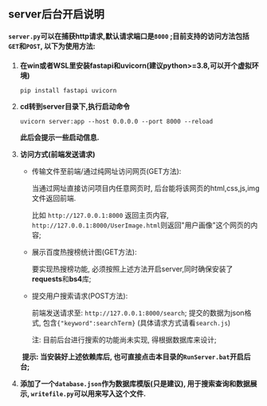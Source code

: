 ## server后台开启说明

#### `server.py`可以在捕获http请求,默认请求端口是`8000` ;目前支持的访问方法包括`GET`和`POST`, 以下为使用方法:

1. **在win或者WSL里安装fastapi和uvicorn(建议python>=3.8,可以开个虚拟环境)**

   ```bash
   pip install fastapi uvicorn
   ```

2. **cd转到server目录下,执行启动命令**

   ```
   uvicorn server:app --host 0.0.0.0 --port 8000 --reload
   ```

   **此后会提示一些启动信息.**

3. **访问方式(前端发送请求)**

   - 传输文件至前端/通过纯网址访问网页(GET方法):

     当通过网址直接访问项目内任意网页时, 后台能将该网页的html,css,js,img文件返回前端.

     比如 `http://127.0.0.1:8000` 返回主页内容, `http://127.0.0.1:8000/UserImage.html`则返回"用户画像"这个网页的内容;

   - 展示百度热搜榜统计图(GET方法):

     要实现热搜榜功能, 必须按照上述方法开启server,同时确保安装了**requests**和**bs4**库;

   - 提交用户搜索请求(POST方法): 

     前端发送请求至: `http://127.0.0.1:8000/search`; 提交的数据为json格式, 包含`{"keyword":searchTerm}` (具体请求方式请看`search.js`)

     注: 目前后台进行搜索的功能尚未实现, 得根据数据库来设计;

   ​	**提示:  当安装好上述依赖库后, 也可直接点击本目录的`RunServer.bat`开启后台;**

4. **添加了一个`database.json`作为数据库模版(只是建议), 用于搜索查询和数据展示, `writefile.py`可以用来写入这个文件.**

